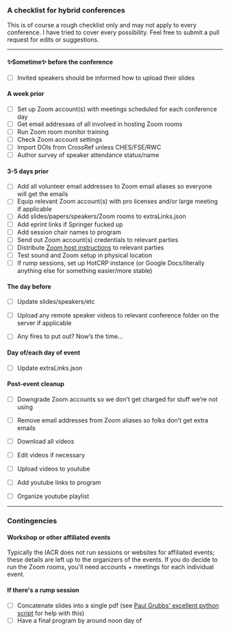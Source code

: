 ### A checklist for hybrid conferences
This is of course a rough checklist only and may not apply to every conference. I have tried to cover every possibility. Feel free to submit a pull request for edits or suggestions.

-----

#### :sparkles:Sometime:sparkles: before the conference
- [ ] Invited speakers should be informed how to upload their slides

#### **A week prior**
- [ ] Set up Zoom account(s) with meetings scheduled for each conference day
- [ ] Get email addresses of all involved in hosting Zoom rooms
- [ ] Run Zoom room monitor training
- [ ] Check Zoom account settings
- [ ] Import DOIs from CrossRef unless CHES/FSE/RWC
- [ ] Author survey of speaker attendance status/name

#### **3-5 days prior**
- [ ] Add all volunteer email addresses to Zoom email aliases so everyone will get the emails
- [ ] Equip relevant Zoom account(s) with pro licenses and/or large meeting if applicable
- [ ] Add slides/papers/speakers/Zoom rooms to extraLinks.json
- [ ] Add eprint links if Springer fucked up
- [ ] Add session chair names to program
- [ ] Send out Zoom account(s) credentials to relevant parties
- [ ] Distribute [Zoom host instructions](https://docs.google.com/document/u/0/d/18IWYqVAx-bugyuvNGcxBiFLCw4YKcvKZBZZyIcwIHG8/edit) to relevant parties
- [ ] Test sound and Zoom setup in physical location
- [ ] If rump sessions, set up HotCRP instance (or Google Docs/literally anything else for something easier/more stable)

#### **The day before**
- [ ] Update slides/speakers/etc
- [ ] Upload any remote speaker videos to relevant conference folder on the server if applicable
- [ ] Any fires to put out? Now’s the time…


#### **Day of/each day of event**
- [ ] Update extraLinks.json

#### Post-event cleanup
- [ ] Downgrade Zoom accounts so we don’t get charged for stuff we’re not using
- [ ] Remove email addresses from Zoom aliases so folks don’t get extra emails
- [ ] Download all videos
- [ ] Edit videos if necessary
- [ ] Upload videos to youtube
- [ ] Add youtube links to program
- [ ] Organize youtube playlist


-----

### Contingencies

#### Workshop or other affiliated events
Typically the IACR does not run sessions or websites for affiliated events; these details are left up to the organizers of the events. If you do decide to run the Zoom rooms, you'll need accounts + meetings for each individual event.

#### If there's a rump session
- [ ] Concatenate slides into a single pdf (see [Paul Grubbs' excellent python script](https://github.com/pag-crypto/rumpsession) for help with this)
- [ ] Have a final program by around noon day of
